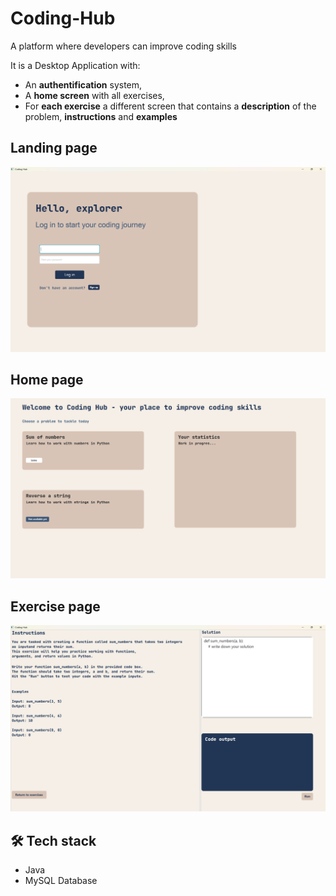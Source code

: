 # Coding-Hub
A platform where developers can improve coding skills

It is a Desktop Application with:

- An **authentification** system,
- A **home screen** with all exercises,
- For **each exercise** a different screen that contains a **description** of the problem, **instructions** and **examples**

## Landing page
<img src = "assets/landing-page.png" width="700">

## Home page
<img src = "assets/home-page.png" width="700">

## Exercise page
<img src = "assets/exercise-page.png" width="700">

## 🛠️ Tech stack
- Java
- MySQL Database